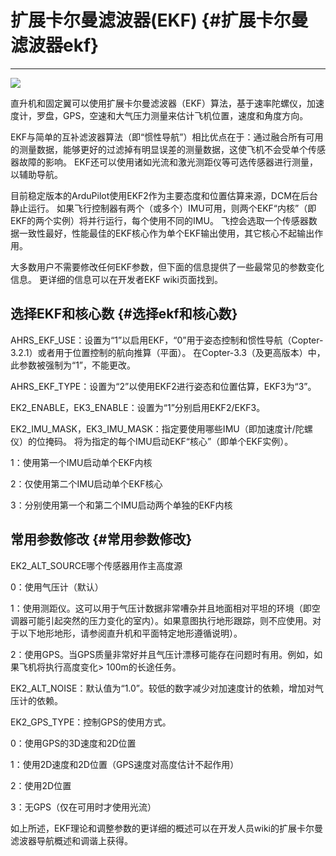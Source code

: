 # 扩展卡尔曼滤波器\(EKF\) {#扩展卡尔曼滤波器ekf}

---

![](http://doc.cuav.net/PixHack/assets/ekf.jpg)

直升机和固定翼可以使用扩展卡尔曼滤波器（EKF）算法，基于速率陀螺仪，加速度计，罗盘，GPS，空速和大气压力测量来估计飞机位置，速度和角度方向。

EKF与简单的互补滤波器算法（即“惯性导航”）相比优点在于：通过融合所有可用的测量数据，能够更好的过滤掉有明显误差的测量数据，这使飞机不会受单个传感器故障的影响。 EKF还可以使用诸如光流和激光测距仪等可选传感器进行测量，以辅助导航。

目前稳定版本的ArduPilot使用EKF2作为主要态度和位置估算来源，DCM在后台静止运行。 如果飞行控制器有两个（或多个）IMU可用，则两个EKF“内核”（即EKF的两个实例）将并行运行，每个使用不同的IMU。 飞控会选取一个传感器数据一致性最好，性能最佳的EKF核心作为单个EKF输出使用，其它核心不起输出作用。

大多数用户不需要修改任何EKF参数，但下面的信息提供了一些最常见的参数变化信息。 更详细的信息可以在开发者EKF wiki页面找到。

## 选择EKF和核心数 {#选择ekf和核心数}

AHRS\_EKF\_USE：设置为“1”以启用EKF，“0”用于姿态控制和惯性导航（Copter-3.2.1）或者用于位置控制的航向推算（平面）。 在Copter-3.3（及更高版本）中，此参数被强制为“1”，不能更改。

AHRS\_EKF\_TYPE：设置为“2”以使用EKF2进行姿态和位置估算，EKF3为“3”。

EK2\_ENABLE，EK3\_ENABLE：设置为“1”分别启用EKF2/EKF3。

EK2\_IMU\_MASK，EK3\_IMU\_MASK：指定要使用哪些IMU（即加速度计/陀螺仪）的位掩码。 将为指定的每个IMU启动EKF“核心”（即单个EKF实例）。

1：使用第一个IMU启动单个EKF内核

2：仅使用第二个IMU启动单个EKF核心

3：分别使用第一个和第二个IMU启动两个单独的EKF内核

## 常用参数修改 {#常用参数修改}

EK2\_ALT\_SOURCE哪个传感器用作主高度源

0：使用气压计（默认）

1：使用测距仪。这可以用于气压计数据非常嘈杂并且地面相对平坦的环境（即空调器可能引起突然的压力变化的室内）。如果意图执行地形跟踪，则不应使用。对于以下地形地形，请参阅直升机和平面特定地形遵循说明）。

2：使用GPS。当GPS质量非常好并且气压计漂移可能存在问题时有用。例如，如果飞机将执行高度变化&gt; 100m的长途任务。

EK2\_ALT\_NOISE：默认值为“1.0”。较低的数字减少对加速度计的依赖，增加对气压计的依赖。

EK2\_GPS\_TYPE：控制GPS的使用方式。

0：使用GPS的3D速度和2D位置

1：使用2D速度和2D位置（GPS速度对高度估计不起作用）

2：使用2D位置

3：无GPS（仅在可用时才使用光流）

如上所述，EKF理论和调整参数的更详细的概述可以在开发人员wiki的扩展卡尔曼滤波器导航概述和调谐上获得。

